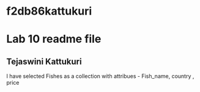 # f2db86kattukuri
# Lab 10 readme file
## Tejaswini Kattukuri
I have selected Fishes as a collection with attribues - Fish_name, country , price